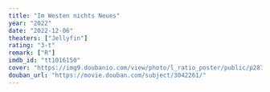```yaml
---
title: "Im Westen nichts Neues"
year: "2022"
date: "2022-12-06"
theaters: ["Jellyfin"]
rating: "3-t"
remark: ["R"]
imdb_id: "tt1016150"
cover: "https://img9.doubanio.com/view/photo/l_ratio_poster/public/p2879787106.jpg"
douban_url: "https://movie.douban.com/subject/3042261/"
---
```

